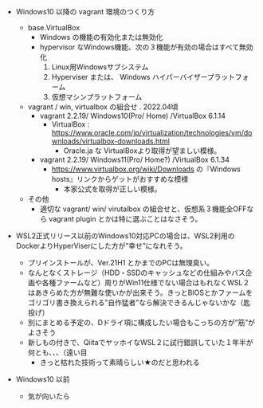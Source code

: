 - Windows10 以降の vagrant 環境のつくり方
    - base.VirtualBox
        - Windows の機能の有効化または無効化
        - hypervisor なWindows機能、次の３機能が有効の場合はすべて無効化
            1. Linux用Windowsサブシステム
            2. Hyperviser または、 Windows ハイパーバイザープラットフォーム
            3. 仮想マシンプラットフォーム
    - vagrant / win, virtualbox の組合せ . 2022.04頃
        - vagrant 2.2.19/ Windows10(Pro/ Home) /VirtualBox 6.1.14
            - VirtualBox : https://www.oracle.com/jp/virtualization/technologies/vm/downloads/virtualbox-downloads.html
                - Oracle.ja な VirtualBoxより取得が望ましい模様。
        - vagrant 2.2.19/ Windows11(Pro/ Home?) /VirtualBox 6.1.34
            - https://www.virtualbox.org/wiki/Downloads の『Windows hosts』リンクからゲットがおすすめな模様
                - 本家公式を取得が正しい模様。
    - その他
        - 適切な vagrant/ win/ virutalbox の組合せと、仮想系３機能全OFFなら vagrant plugin とかは特に選ぶことはなさそう。

- WSL2正式リリース以前のWindows10対応PCの場合は、WSL2利用のDockerよりHyperViserにした方が”幸せ”になれそう。
    - プリインストールが、Ver.21H1 とかまでのPCは無理臭い。
    - なんとなくストレージ（HDD・SSDのキャッシュなどの仕組みやバス企画や各種ファームなど）周りがWin11仕様でない場合はもれなくWSL２はあきらめた方が無難な使いかが出来そう。きっとBIOSとかファームをゴリゴリ書き換えられる”自作猛者”なら解決できるんじゃないかな（匙投げ）
    - 別にまとめる予定の、Dドライ項に構成したい場合もこっちの方が”筋”がよさそう
    - 新しもの付きで、QiitaでヤッホイなWSL２に試行錯誤していた１年半が何とも、、、（遠い目
        - きっと枯れた技術って素晴らしい★のだと思われる

- Windows10 以前
    - 気が向いたら